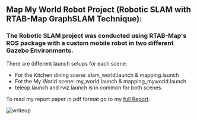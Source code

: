## Map My World Robot Project (Robotic SLAM with RTAB-Map GraphSLAM Technique): 
### The Robotic SLAM project was conducted using RTAB-Map's ROS package with a custom mobile robot in two different Gazebo Environments. 

There are different launch setups for each scene:

[writeup]:ReportPaper-MapMyWorldRobot.png

- For the Kitchen dining scene: slam_world.launch & mapping.launch 
- Fot the My World scene: my_world.launch & mapping_myworld.launch
- teleop.launch and rviz.launch is in common for both scenes.

To read my report paper in pdf format go to my [full Report](ReportPaper-MapMyWorldRobot.pdf).

![writeup]
